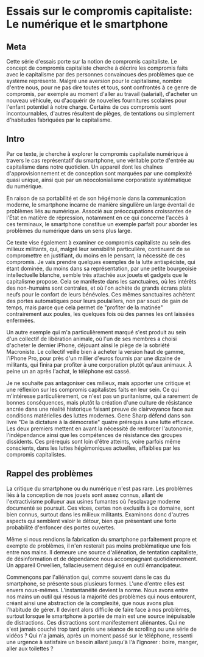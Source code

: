# Essais sur le compromis capitaliste: Le numérique et le smartphone
## Meta

Cette série d'essais porte sur la notion de compromis capitaliste. Le concept de compromis capitaliste cherche à décrire les compromis faits avec le capitalisme par des personnes convaincues des problèmes que ce système représente. Malgré une aversion pour le capitalisme, nombre d'entre nous, pour ne pas dire toutes et tous, sont confrontés à ce genre de compromis, par exemple au moment d'aller au travail (salarial), d'acheter un nouveau véhicule, ou d'acquérir de nouvelles fournitures scolaires pour l'enfant potentiel à notre charge. Certains de ces compromis sont incontournables, d'autres résultent de pièges, de tentations ou simplement d'habitudes fabriquées par le capitalisme.

## Intro

Par ce texte, je cherche à explorer le compromis capitaliste numérique à travers le cas représentatif du smartphone, une véritable porte d'entrée au capitalisme dans notre quotidien. Un appareil dont les chaînes d'approvisionnement et de conception sont marquées par une complexité quasi unique, ainsi que par un néocolonialisme corporatiste systématique du numérique.

En raison de sa portabilité et de son hégémonie dans la communication moderne, le smartphone incarne de manière singulière un large éventail de problèmes liés au numérique. Associé aux préoccupations croissantes de l'État en matière de répression, notamment en ce qui concerne l'accès à ces terminaux, le smartphone constitue un exemple parfait pour aborder les problèmes du numérique dans un sens plus large.

Ce texte vise également à examiner ce compromis capitaliste au sein des milieux militants, qui, malgré leur sensibilité particulière, continuent de se compromettre en justifiant, du moins en le pensant, la nécessité de ces compromis. Je vais prendre quelques exemples de la lutte antispéciste, qui étant dominée, du moins dans sa représentation, par une petite bourgeoisie intellectuelle blanche, semble très attachée aux jouets et gadgets que le capitalisme propose. Cela se manifeste dans les sanctuaires, où les intérêts des non-humains sont centrales, et où l'on achète de grands écrans plats neufs pour le confort de leurs bénévoles. Ces mêmes sanctuaires achètent des portes automatiques pour leurs poulaillers, non par souci de gain de temps, mais parce que cela permet de "profiter de la matinée" contrairement aux poules, les quelques fois où des pannes les ont laissées enfermées.

Un autre exemple qui m'a particulièrement marqué s'est produit au sein d'un collectif de libération animale, où l'un de ses membres a choisi d'acheter le dernier iPhone, déjouant ainsi le piège de la sobriété Macroniste. Le collectif veille bien à acheter la version haut de gamme, l'iPhone Pro, pour près d'un millier d'euros fournis par une dizaine de militants, qui finira par profiter à une corporation plutôt qu'aux animaux. À peine un an après l'achat, le téléphone est cassé.

Je ne souhaite pas antagoniser ces milieux, mais apporter une critique et une réflexion sur les compromis capitalistes faits en leur sein. Ce qui m'intéresse particulièrement, ce n'est pas un puritanisme, qui a rarement de bonnes conséquences, mais plutôt la création d'une culture de résistance ancrée dans une réalité historique faisant preuve de clairvoyance face aux conditions matérielles des luttes modernes. Gene Sharp défend dans son livre "De la dictature à la démocratie" quatre prérequis à une lutte efficace. Les deux premiers mettent en avant la nécessité de renforcer l'autonomie, l'indépendance ainsi que les compétences de résistance des groupes dissidents. Ces prérequis sont loin d'être atteints, voire parfois même conscients, dans les luttes hégémoniques actuelles, affaiblies par les compromis capitalistes.

## Rappel des problèmes

La critique du smartphone ou du numérique n'est pas rare. Les problèmes liés à la conception de nos jouets sont assez connus, allant de l'extractivisme pollueur aux usines fumantes où l'esclavage moderne documenté se poursuit. Ces vices, certes non exclusifs à ce domaine, sont bien connus, surtout dans les milieux militants. Examinons donc d'autres aspects qui semblent valoir le détour, bien que présentant une forte probabilité d'enfoncer des portes ouvertes.

Même si nous rendions la fabrication du smartphone parfaitement propre et exempte de problèmes, il n'en resterait pas moins problématique une fois entre nos mains. Il demeure une source d'aliénation, de tentation capitaliste, de désinformation et de dépendance nous accompagnant quotidiennement. Un appareil Orwellien, fallacieusement déguisé en outil émancipateur.

Commençons par l'aliénation qui, comme souvent dans le cas du smartphone, se présente sous plusieurs formes. L'une d'entre elles est envers nous-mêmes. L'instantanéité devient la norme. Nous avons entre nos mains un outil qui résous la majorité des problèmes qui nous entourent, créant ainsi une abstraction de la complexité, que nous avons plus l'habitude de gérer. Il devient alors difficile de faire face à nos problèmes, surtout lorsque le smartphone à portée de main est une source inépuisable de distractions. Ces distractions sont manifestement aliénantes. Qui ne s'est jamais couché trop tard après une séance de scrolling ou une série de vidéos ? Qui n'a jamais, après un moment passé sur le téléphone, ressenti une urgence à satisfaire un besoin allant jusqu'à l'à l'ignorer : boire, manger, aller aux toilettes ?
 
